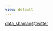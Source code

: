 ```yaml
---
view: default
---
```

<a rel="me authn" href="https://twitter.com/data_shaman">data_shaman@twitter</a>
